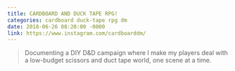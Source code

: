 ```yaml
---
title: CARDBOARD AND DUCK TAPE RPG!
categories: cardboard duck-tape rpg dm
date: 2018-06-26 08:20:00 -0000
link: https://www.instagram.com/cardboarddm/
---
```

> Documenting a DIY D&D campaign where I make my players deal with a low-budget scissors and duct tape world, one scene at a time.
